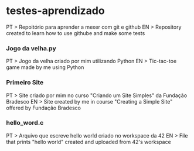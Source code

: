 # testes-aprendizado
PT > Repoitório para aprender a mexer com git e github
EN > Repository created to learn how to use githube and make some tests
  
### Jogo da velha.py
PT > Jogo da velha criado por mim utilizando Python
EN > Tic-tac-toe game made by me using Python

### Primeiro Site
PT > Site criado por mim no curso "Criando um Site Simples" da Fundação Bradesco
EN > Site created by me in course "Creating a Simple Site" offered by Fundação Bradesco

### hello_word.c
PT > Arquivo que escreve hello world criado no workspace da 42
EN > File that prints "hello world" created and uploaded from 42's workspace
